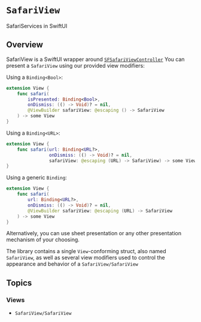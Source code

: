 # ``SafariView``

SafariServices in SwiftUI

## Overview

SafariView is a SwiftUI wrapper around [`SFSafariViewController`](https://developer.apple.com/documentation/safariservices/sfsafariviewcontroller) You can present a `SafariView` using our provided view modifiers:

Using a `Binding<Bool>`:

```swift
extension View {
    func safari(
        isPresented: Binding<Bool>,
        onDismiss: (() -> Void)? = nil,
        @ViewBuilder safariView: @escaping () -> SafariView
    ) -> some View
}
```

Using a `Binding<URL>`:

```swift
extension View {
    func safari(url: Binding<URL?>,
                onDismiss: (() -> Void)? = nil,
                safariView: @escaping (URL) -> SafariView) -> some View
}
```

Using a generic `Binding`:

```swift
extension View {
    func safari(
        url: Binding<URL?>,
        onDismiss: (() -> Void)? = nil,
        @ViewBuilder safariView: @escaping (URL) -> SafariView
    ) -> some View 
}
```

Alternatively, you can use sheet presentation or any other presentation mechanism of your choosing.

The library contains a single `View`-conforming struct, also named `SafariView`, as well as several view modifiers used to control the appearance and behavior of a ``SafariView/SafariView``

## Topics

### Views

- ``SafariView/SafariView``
